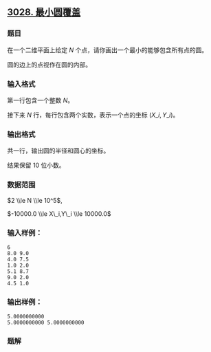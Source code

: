 ## [3028\. 最小圆覆盖](https://www.acwing.com/problem/content/3031/)

### 题目

在一个二维平面上给定 $N$ 个点，请你画出一个最小的能够包含所有点的圆。

圆的边上的点视作在圆的内部。

### 输入格式

第一行包含一个整数 $N$。

接下来 $N$ 行，每行包含两个实数，表示一个点的坐标 $(X\_i,Y\_i)$。

### 输出格式

共一行，输出圆的半径和圆心的坐标。

结果保留 $10$ 位小数。

### 数据范围

$2 \\le N \\le 10^5$,

$-10000.0 \\le X\_i,Y\_i \\le 10000.0$

### 输入样例：

```
6
8.0 9.0
4.0 7.5
1.0 2.0
5.1 8.7
9.0 2.0
4.5 1.0
```

### 输出样例：

```
5.0000000000
5.0000000000 5.0000000000
```

### 题解

